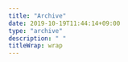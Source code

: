 ```yaml
---
title: "Archive"
date: 2019-10-19T11:44:14+09:00
type: "archive"
description: " "
titleWrap: wrap
---
```

